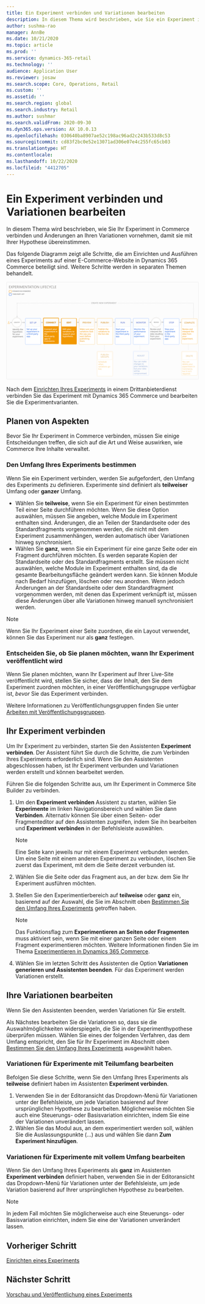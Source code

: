 ```yaml
---
title: Ein Experiment verbinden und Variationen bearbeiten
description: In diesem Thema wird beschrieben, wie Sie ein Experiment in einem Dienst eines Drittanbieters mit Dynamics 365 Commerce verbinden und wie man Variationen für das Experiment bearbeitet.
author: sushma-rao
manager: AnnBe
ms.date: 10/21/2020
ms.topic: article
ms.prod: ''
ms.service: dynamics-365-retail
ms.technology: ''
audience: Application User
ms.reviewer: josaw
ms.search.scope: Core, Operations, Retail
ms.custom: ''
ms.assetid: ''
ms.search.region: global
ms.search.industry: Retail
ms.author: sushmar
ms.search.validFrom: 2020-09-30
ms.dyn365.ops.version: AX 10.0.13
ms.openlocfilehash: 030640ba8907ae52c198ac96ad2c243b533d8c53
ms.sourcegitcommit: cd83f2bc0e52e13071ad306e07e4c255fc65cb03
ms.translationtype: HT
ms.contentlocale: 
ms.lasthandoff: 10/22/2020
ms.locfileid: "4412705"
---
```

# <a name="connect-an-experiment-and-edit-variations"></a>Ein Experiment verbinden und Variationen bearbeiten

In diesem Thema wird beschrieben, wie Sie Ihr Experiment in Commerce verbinden und Änderungen an Ihren Variationen vornehmen, damit sie mit Ihrer Hypothese übereinstimmen. 

Das folgende Diagramm zeigt alle Schritte, die am Einrichten und Ausführen eines Experiments auf einer E-Commerce-Website in Dynamics 365 Commerce beteiligt sind. Weitere Schritte werden in separaten Themen behandelt.

[ ![User Journey zum Experimentieren – Verbindung und Bearbeitung](./media/experimentation_connect_edit.svg) ](./media/experimentation_connect_edit.svg#lightbox)

Nach dem [Einrichten Ihres Experiments](experimentation-setup.md) in einem Drittanbieterdienst verbinden Sie das Experiment mit Dynamics 365 Commerce und bearbeiten Sie die Experimentvarianten.

## <a name="planning-considerations"></a>Planen von Aspekten

Bevor Sie Ihr Experiment in Commerce verbinden, müssen Sie einige Entscheidungen treffen, die sich auf die Art und Weise auswirken, wie Commerce Ihre Inhalte verwaltet.

### <a name="determine-the-scope-of-your-experiment"></a>Den Umfang Ihres Experiments bestimmen
Wenn Sie ein Experiment verbinden, werden Sie aufgefordert, den Umfang des Experiments zu definieren. Experimente sind definiert als **teilweiser** Umfang oder **ganzer** Umfang.
- Wählen Sie **teilweise**, wenn Sie ein Experiment für einen bestimmten Teil einer Seite durchführen möchten. Wenn Sie diese Option auswählen, müssen Sie angeben, welche Module im Experiment enthalten sind. Änderungen, die an Teilen der Standardseite oder des Standardfragments vorgenommen werden, die nicht mit dem Experiment zusammenhängen, werden automatisch über Variationen hinweg synchronisiert.
- Wählen Sie **ganz**, wenn Sie ein Experiment für eine ganze Seite oder ein Fragment durchführen möchten. Es werden separate Kopien der Standardseite oder des Standardfragments erstellt. Sie müssen nicht auswählen, welche Module im Experiment enthalten sind, da die gesamte Bearbeitungsfläche geändert werden kann. Sie können Module nach Bedarf hinzufügen, löschen oder neu anordnen. Wenn jedoch Änderungen an der Standardseite oder dem Standardfragment vorgenommen werden, mit denen das Experiment verknüpft ist, müssen diese Änderungen über alle Variationen hinweg manuell synchronisiert werden.

<!-- not to editors, we're adding an image here to illustrate the difference. it will help.) -->

> [!NOTE]
> Wenn Sie Ihr Experiment einer Seite zuordnen, die ein Layout verwendet, können Sie das Experiment nur als **ganz** festlegen.

### <a name="decide-if-you-want-to-schedule-when-your-experiment-is-published"></a>Entscheiden Sie, ob Sie planen möchten, wann Ihr Experiment veröffentlicht wird
Wenn Sie planen möchten, wann Ihr Experiment auf Ihrer Live-Site veröffentlicht wird, stellen Sie sicher, dass der Inhalt, den Sie dem Experiment zuordnen möchten, in einer Veröffentlichungsgruppe verfügbar ist, *bevor* Sie das Experiment verbinden. 

Weitere Informationen zu Veröffentlichungsgruppen finden Sie unter [Arbeiten mit Veröffentlichungsgruppen](publish-groups.md).


## <a name="connect-your-experiment"></a>Ihr Experiment verbinden
Um Ihr Experiment zu verbinden, starten Sie den Assistenten **Experiment verbinden**. Der Assistent führt Sie durch die Schritte, die zum Verbinden Ihres Experiments erforderlich sind. Wenn Sie den Assistenten abgeschlossen haben, ist Ihr Experiment verbunden und Variationen werden erstellt und können bearbeitet werden.

Führen Sie die folgenden Schritte aus, um Ihr Experiment in Commerce Site Builder zu verbinden.

1. Um den **Experiment verbinden** Assistent zu starten, wählen Sie **Experimente** im linken Navigationsbereich und wählen Sie dann **Verbinden**. Alternativ können Sie über einen Seiten- oder Fragmenteditor auf den Assistenten zugreifen, indem Sie ihn bearbeiten und **Experiment verbinden** in der Befehlsleiste auswählen.

    > [!NOTE]
    > Eine Seite kann jeweils nur mit einem Experiment verbunden werden. Um eine Seite mit einem anderen Experiment zu verbinden, löschen Sie zuerst das Experiment, mit dem die Seite derzeit verbunden ist.

1. Wählen Sie die Seite oder das Fragment aus, an der bzw. dem Sie Ihr Experiment ausführen möchten.
1. Stellen Sie den Experimentierbereich auf **teilweise** oder **ganz** ein, basierend auf der Auswahl, die Sie im Abschnitt oben [Bestimmen Sie den Umfang Ihres Experiments](#determine-the-scope-of-your-experiment) getroffen haben.
    > [!NOTE]
    > Das Funktionsflag zum **Experimentieren an Seiten oder Fragmenten** muss aktiviert sein, wenn Sie mit einer ganzen Seite oder einem Fragment experimentieren möchten. Weitere Informationen finden Sie im Thema [Experimentieren in Dynamics 365 Commerce](experimentation-overview.md).
    
1. Wählen Sie im letzten Schritt des Assistenten die Option **Variationen generieren und Assistenten beenden**. Für das Experiment werden Variationen erstellt. 

## <a name="edit-your-variations"></a>Ihre Variationen bearbeiten
Wenn Sie den Assistenten beenden, werden Variationen für Sie erstellt. 

Als Nächstes bearbeiten Sie die Variationen so, dass sie die Auswahlmöglichkeiten widerspiegeln, die Sie in der Experimenthypothese überprüfen müssen. Wählen Sie eines der folgenden Verfahren, das dem Umfang entspricht, den Sie für Ihr Experiment im Abschnitt oben [Bestimmen Sie den Umfang Ihres Experiments](#determine-the-scope-of-your-experiment) ausgewählt haben.

### <a name="edit-variations-for-experiments-with-partial-scope"></a>Variationen für Experimente mit Teilumfang bearbeiten
Befolgen Sie diese Schritte, wenn Sie den Umfang Ihres Experiments als **teilweise** definiert haben im Assistenten **Experiment verbinden**.

1. Verwenden Sie in der Editoransicht das Dropdown-Menü für Variationen unter der Befehlsleiste, um jede Variation basierend auf Ihrer ursprünglichen Hypothese zu bearbeiten. Möglicherweise möchten Sie auch eine Steuerungs- oder Basisvariation einrichten, indem Sie eine der Variationen unverändert lassen.
1. Wählen Sie das Modul aus, an dem experimentiert werden soll, wählen Sie die Auslassungspunkte (...) aus und wählen Sie dann **Zum Experiment hinzufügen**.

### <a name="edit-variations-for-experiments-with-entire-scope"></a>Variationen für Experimente mit vollem Umfang bearbeiten
Wenn Sie den Umfang Ihres Experiments als **ganz** im Assistenten **Experiment verbinden** definiert haben, verwenden Sie in der Editoransicht das Dropdown-Menü für Variationen unter der Befehlsleiste, um jede Variation basierend auf Ihrer ursprünglichen Hypothese zu bearbeiten. 

> [!NOTE]
> In jedem Fall möchten Sie möglicherweise auch eine Steuerungs- oder Basisvariation einrichten, indem Sie eine der Variationen unverändert lassen.

## <a name="previous-step"></a>Vorheriger Schritt
[Einrichten eines Experiments](experimentation-setup.md) 


## <a name="next-step"></a>Nächster Schritt
[Vorschau und Veröffentlichung eines Experiments](experimentation-preview-publish.md)
